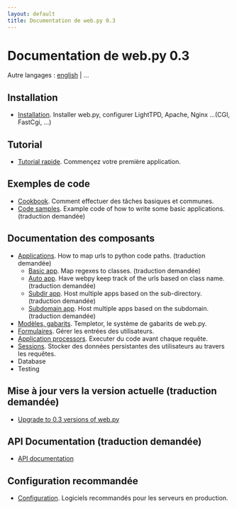```yaml
---
layout: default
title: Documentation de web.py 0.3
---
```


# Documentation de web.py 0.3

Autre langages : [english](/docs/0.3) | ...

## Installation
* [Installation](/install/fr). Installer web.py, configurer LightTPD, Apache, Nginx ...(CGI, FastCgi, ...)

## Tutorial

* [Tutorial rapide](/tutorial3.fr). Commençez  votre première application.

## Exemples de code

* [Cookbook](/cookbook/fr). Comment effectuer des tâches basiques et communes. 
* [Code samples](/src). Example code of how to write some basic applications. (traduction demandée)

## Documentation des composants
* [Applications](/docs/0.3/apps). How to map urls to python code paths. (traduction demandée)
    * [Basic app](/docs/0.3/apps/basic). Map regexes to classes. (traduction demandée)
    * [Auto app](/docs/0.3/apps/auto). Have webpy keep track of the urls based on class name. (traduction demandée)
    * [Subdir app](/docs/0.3/apps/subdir). Host multiple apps based on the sub-directory. (traduction demandée)
    * [Subdomain app](/docs/0.3/apps/subdomain). Host multiple apps based on the subdomain. (traduction demandée)
* [Modèles, gabarits](/docs/0.3/templetor.fr). Templetor, le système de gabarits de web.py.
* [Formulaires](/docs/0.3/form.fr). Gérer les entrées des utilisateurs.
* [Application processors](/docs/0.3/app_processors/fr). Executer du code avant chaque requête.
* [Sessions](/docs/0.3/sessions/fr). Stocker des données persistantes des utilisateurs au travers les requêtes.
* Database
* Testing

## Mise à jour vers la version actuelle (traduction demandée)

* [Upgrade to 0.3 versions of web.py](/docs/0.3/upgrade)  


## API Documentation (traduction demandée)

* [API documentation](/docs/0.3/api)

## Configuration recommandée

* [Configuration](/recommended_setup/fr). Logiciels recommandés pour les serveurs en production.